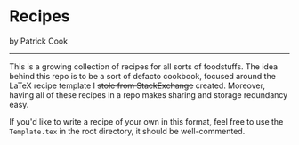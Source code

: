 # Recipes
by Patrick Cook

---

This is a growing collection of recipes for all sorts of foodstuffs. The idea behind this repo is to be a sort of defacto cookbook, focused around the LaTeX recipe template I ~~stole from StackExchange~~ created. Moreover, having all of these recipes in a repo makes sharing and storage redundancy easy.

If you'd like to write a recipe of your own in this format, feel free to use the `Template.tex` in the root directory, it should be well-commented.
